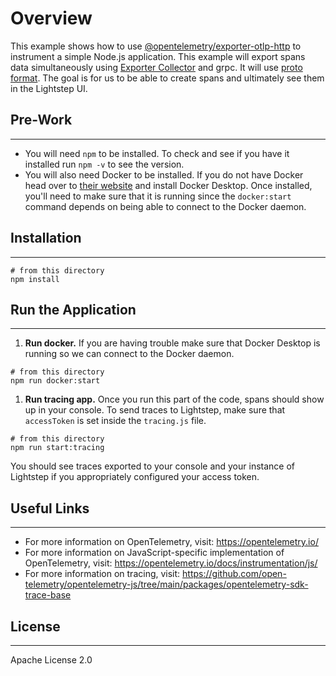 # Overview

This example shows how to use [@opentelemetry/exporter-otlp-http](https://github.com/open-telemetry/opentelemetry-js/tree/v0.26.0/experimental/packages/opentelemetry-exporter-otlp-http) to instrument a simple Node.js application.
This example will export spans data simultaneously using [Exporter Collector](https://github.com/open-telemetry/opentelemetry-js/tree/v0.26.0/experimental/packages/opentelemetry-exporter-otlp-http) and grpc. It will use [proto format](https://github.com/open-telemetry/opentelemetry-proto). The goal is for us to be able to create spans and ultimately see them in the Lightstep UI. 

## Pre-Work

* * *

* You will need `npm` to be installed. To check and see if you have it installed run `npm -v` to see the version.
* You will also need Docker to be installed. If you do not have Docker head over to [their website](https://www.docker.com/products/docker-desktop) and install Docker Desktop. Once installed, you'll need to make sure that it is running since the `docker:start` command depends on being able to connect to the Docker daemon. 

## Installation

* * *

```
# from this directory
npm install
```

## Run the Application

* * *

1. **Run docker.** If you are having trouble make sure that Docker Desktop is running so we can connect to the Docker daemon. 

```
# from this directory
npm run docker:start
```

1. **Run tracing app.** Once you run this part of the code, spans should show up in your console. To send traces to Lightstep, make sure that `accessToken` is set inside the `tracing.js` file.

```
# from this directory
npm run start:tracing
```

You should see traces exported to your console and your instance of Lightstep if you appropriately configured your access token.

## Useful Links

* * *

* For more information on OpenTelemetry, visit: https://opentelemetry.io/
* For more information on JavaScript-specific implementation of OpenTelemetry, visit: https://opentelemetry.io/docs/instrumentation/js/
* For more information on tracing, visit: https://github.com/open-telemetry/opentelemetry-js/tree/main/packages/opentelemetry-sdk-trace-base

## License

* * *
Apache License 2.0